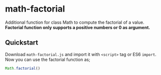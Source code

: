 # math-factorial
Additional function for class Math to compute the factorial of a value. 
**Factorial function only supports a positive numbers or 0 as argument.**

## Quickstart
 Download `math-factorial.js` and import it with `<script>` tag or ES6 `import`.
 Now you can use the factorial function as;
 ```javascript
 Math.factorial()
```
